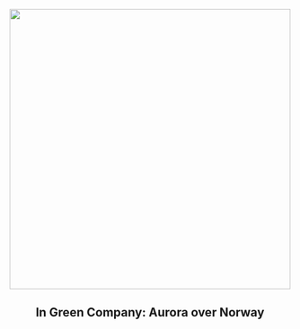 
<p align="center"><img src="https://apod.nasa.gov/apod/image/2301/greencompany_rive_960.jpg" width="500" height="500"></p>
<h2 align="center"> In Green Company: Aurora over Norway </h2>

